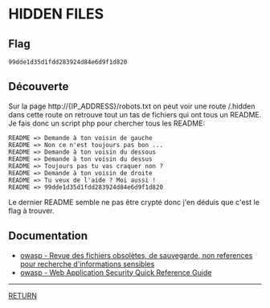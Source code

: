 # HIDDEN FILES

## Flag
```
99dde1d35d1fdd283924d84e6d9f1d820
```

## Découverte

Sur la page http://{IP_ADDRESS}/robots.txt on peut voir une route /.hidden \
dans cette route on retrouve tout un tas de fichiers qui ont tous un README. Je
fais donc un script php pour chercher tous les README:
```
README => Demande à ton voisin de gauche
README => Non ce n'est toujours pas bon ...
README => Demande à ton voisin du dessous
README => Demande à ton voisin du dessus
README => Toujours pas tu vas craquer non ?
README => Demande à ton voisin de droite
README => Tu veux de l'aide ? Moi aussi !
README => 99dde1d35d1fdd283924d84e6d9f1d820
```
Le dernier README semble ne pas être crypté donc j'en déduis que c'est le flag
à trouver.

## Documentation
- [owasp - Revue des fichiers obsolètes, de sauvegarde, non references pour recherche d'informations sensibles](https://www.owasp.org/index.php/4.3.4_Revue_des_fichiers_obsol%C3%A8tes,_de_sauvegarde,_non_references_pour_recherche_d%27informations_sensibles_(OTG-CONFIG-004))
- [owasp - Web Application Security Quick Reference Guide](https://www.owasp.org/images/4/42/OWASP_Web_Application_Security_Quick_Reference_Guide_0.2.pdf)

---

[RETURN](https://github.com/jlange91/darkly)
